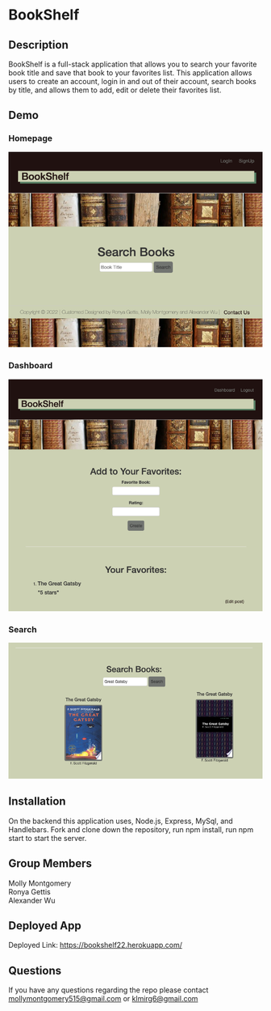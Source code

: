 # BookShelf

## Description
  BookShelf is a full-stack application that allows you to search your favorite book title and save that book to your favorites list. This application allows users to create an account, login in and out of their account, search books by title, and allows them to add, edit or delete their favorites list.

  ## Demo
  ### Homepage
![Homepage](/public/Homepage.png "Homepage")<br>
### Dashboard
![Dashboard](/public/Dashboard.png "Dashboard")<br>

### Search
![Search](/public/Search.png "Search")<br>  

  ## Installation
 On the backend this application uses, Node.js, Express, MySql, and Handlebars. Fork and clone down the repository, run npm install, run npm start to start the server. 

  ## Group Members
  Molly Montgomery <br> 
  Ronya Gettis <br> 
  Alexander Wu

  ## Deployed App
Deployed Link: https://bookshelf22.herokuapp.com/

  ## Questions
  If you have any questions regarding the repo please contact mollymontgomery515@gmail.com or klmirg6@gmail.com
